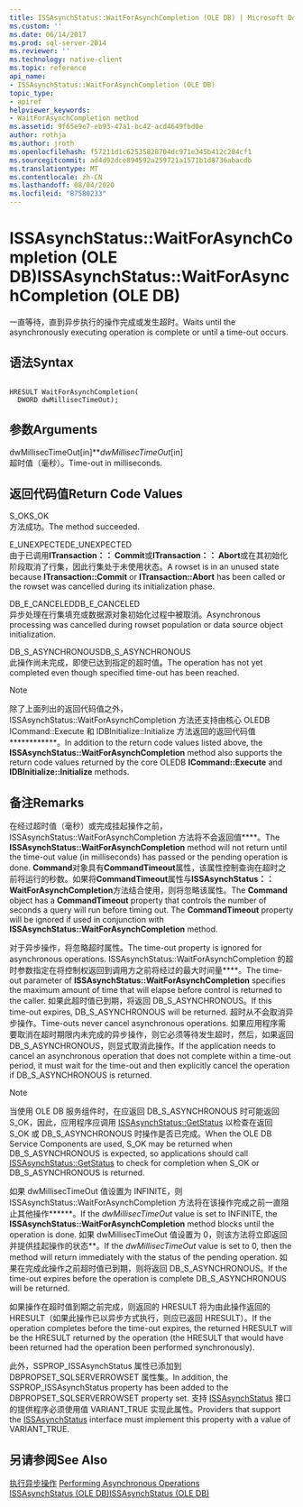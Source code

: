 ```yaml
---
title: ISSAsynchStatus::WaitForAsynchCompletion (OLE DB) | Microsoft Docs
ms.custom: ''
ms.date: 06/14/2017
ms.prod: sql-server-2014
ms.reviewer: ''
ms.technology: native-client
ms.topic: reference
api_name:
- ISSAsynchStatus::WaitForAsynchCompletion (OLE DB)
topic_type:
- apiref
helpviewer_keywords:
- WaitForAsynchCompletion method
ms.assetid: 9f65e9e7-eb93-47a1-bc42-acd4649fbd0e
author: rothja
ms.author: jroth
ms.openlocfilehash: f57211d1c62535828704dc971e345b412c284cf1
ms.sourcegitcommit: ad4d92dce894592a259721a1571b1d8736abacdb
ms.translationtype: MT
ms.contentlocale: zh-CN
ms.lasthandoff: 08/04/2020
ms.locfileid: "87580233"
---
```

# <a name="issasynchstatuswaitforasynchcompletion-ole-db"></a><span data-ttu-id="25d0f-102">ISSAsynchStatus::WaitForAsynchCompletion (OLE DB)</span><span class="sxs-lookup"><span data-stu-id="25d0f-102">ISSAsynchStatus::WaitForAsynchCompletion (OLE DB)</span></span>
  <span data-ttu-id="25d0f-103">一直等待，直到异步执行的操作完成或发生超时。</span><span class="sxs-lookup"><span data-stu-id="25d0f-103">Waits until the asynchronously executing operation is complete or until a time-out occurs.</span></span>  
  
## <a name="syntax"></a><span data-ttu-id="25d0f-104">语法</span><span class="sxs-lookup"><span data-stu-id="25d0f-104">Syntax</span></span>  
  
```  
  
HRESULT WaitForAsynchCompletion(   
  DWORD dwMillisecTimeOut);  
```  
  
## <a name="arguments"></a><span data-ttu-id="25d0f-105">参数</span><span class="sxs-lookup"><span data-stu-id="25d0f-105">Arguments</span></span>  
 <span data-ttu-id="25d0f-106">dwMillisecTimeOut[in]\*\*</span><span class="sxs-lookup"><span data-stu-id="25d0f-106">*dwMillisecTimeOut*[in]</span></span>  
 <span data-ttu-id="25d0f-107">超时值（毫秒）。</span><span class="sxs-lookup"><span data-stu-id="25d0f-107">Time-out in milliseconds.</span></span>  
  
## <a name="return-code-values"></a><span data-ttu-id="25d0f-108">返回代码值</span><span class="sxs-lookup"><span data-stu-id="25d0f-108">Return Code Values</span></span>  
 <span data-ttu-id="25d0f-109">S_OK</span><span class="sxs-lookup"><span data-stu-id="25d0f-109">S_OK</span></span>  
 <span data-ttu-id="25d0f-110">方法成功。</span><span class="sxs-lookup"><span data-stu-id="25d0f-110">The method succeeded.</span></span>  
  
 <span data-ttu-id="25d0f-111">E_UNEXPECTED</span><span class="sxs-lookup"><span data-stu-id="25d0f-111">E_UNEXPECTED</span></span>  
 <span data-ttu-id="25d0f-112">由于已调用**ITransaction：： Commit**或**ITransaction：： Abort**或在其初始化阶段取消了行集，因此行集处于未使用状态。</span><span class="sxs-lookup"><span data-stu-id="25d0f-112">A rowset is in an unused state because **ITransaction::Commit** or **ITransaction::Abort** has been called or the rowset was cancelled during its initialization phase.</span></span>  
  
 <span data-ttu-id="25d0f-113">DB_E_CANCELED</span><span class="sxs-lookup"><span data-stu-id="25d0f-113">DB_E_CANCELED</span></span>  
 <span data-ttu-id="25d0f-114">异步处理在行集填充或数据源对象初始化过程中被取消。</span><span class="sxs-lookup"><span data-stu-id="25d0f-114">Asynchronous processing was cancelled during rowset population or data source object initialization.</span></span>  
  
 <span data-ttu-id="25d0f-115">DB_S_ASYNCHRONOUS</span><span class="sxs-lookup"><span data-stu-id="25d0f-115">DB_S_ASYNCHRONOUS</span></span>  
 <span data-ttu-id="25d0f-116">此操作尚未完成，即使已达到指定的超时值。</span><span class="sxs-lookup"><span data-stu-id="25d0f-116">The operation has not yet completed even though specified time-out has been reached.</span></span>  
  
> [!NOTE]  
>  <span data-ttu-id="25d0f-117">除了上面列出的返回代码值之外，ISSAsynchStatus::WaitForAsynchCompletion 方法还支持由核心 OLEDB ICommand::Execute 和 IDBInitialize::Initialize 方法返回的返回代码值\*\*\*\*\*\*\*\*\*\*\*\*。</span><span class="sxs-lookup"><span data-stu-id="25d0f-117">In addition to the return code values listed above, the **ISSAsynchStatus::WaitForAsynchCompletion** method also supports the return code values returned by the core OLEDB **ICommand::Execute** and **IDBInitialize::Initialize** methods.</span></span>  
  
## <a name="remarks"></a><span data-ttu-id="25d0f-118">备注</span><span class="sxs-lookup"><span data-stu-id="25d0f-118">Remarks</span></span>  
 <span data-ttu-id="25d0f-119">在经过超时值（毫秒）或完成挂起操作之前，ISSAsynchStatus::WaitForAsynchCompletion 方法将不会返回值\*\*\*\*。</span><span class="sxs-lookup"><span data-stu-id="25d0f-119">The **ISSAsynchStatus::WaitForAsynchCompletion** method will not return until the time-out value (in milliseconds) has passed or the pending operation is done.</span></span> <span data-ttu-id="25d0f-120">**Command**对象具有**CommandTimeout**属性，该属性控制查询在超时之前将运行的秒数。如果将**CommandTimeout**属性与**ISSAsynchStatus：： WaitForAsynchCompletion**方法结合使用，则将忽略该属性。</span><span class="sxs-lookup"><span data-stu-id="25d0f-120">The **Command** object has a **CommandTimeout** property that controls the number of seconds a query will run before timing out. The **CommandTimeout** property will be ignored if used in conjunction with **ISSAsynchStatus::WaitForAsynchCompletion** method.</span></span>  
  
 <span data-ttu-id="25d0f-121">对于异步操作，将忽略超时属性。</span><span class="sxs-lookup"><span data-stu-id="25d0f-121">The time-out property is ignored for asynchronous operations.</span></span> <span data-ttu-id="25d0f-122">ISSAsynchStatus::WaitForAsynchCompletion 的超时参数指定在将控制权返回到调用方之前将经过的最大时间量\*\*\*\*。</span><span class="sxs-lookup"><span data-stu-id="25d0f-122">The time-out parameter of **ISSAsynchStatus::WaitForAsynchCompletion** specifies the maximum amount of time that will elapse before control is returned to the caller.</span></span> <span data-ttu-id="25d0f-123">如果此超时值已到期，将返回 DB_S_ASYNCHRONOUS。</span><span class="sxs-lookup"><span data-stu-id="25d0f-123">If this time-out expires, DB_S_ASYNCHRONOUS will be returned.</span></span> <span data-ttu-id="25d0f-124">超时从不会取消异步操作。</span><span class="sxs-lookup"><span data-stu-id="25d0f-124">Time-outs never cancel asynchronous operations.</span></span> <span data-ttu-id="25d0f-125">如果应用程序需要取消在超时期限内未完成的异步操作，则它必须等待发生超时，然后，如果返回 DB_S_ASYNCHRONOUS，则显式取消此操作。</span><span class="sxs-lookup"><span data-stu-id="25d0f-125">If the application needs to cancel an asynchronous operation that does not complete within a time-out period, it must wait for the time-out and then explicitly cancel the operation if DB_S_ASYNCHRONOUS is returned.</span></span>  
  
> [!NOTE]  
>  <span data-ttu-id="25d0f-126">当使用 OLE DB 服务组件时，在应返回 DB_S_ASYNCHRONOUS 时可能返回 S_OK，因此，应用程序应调用 [ISSAsynchStatus::GetStatus](issasynchstatus-getstatus-ole-db.md) 以检查在返回 S_OK 或 DB_S_ASYNCHRONOUS 时操作是否已完成。</span><span class="sxs-lookup"><span data-stu-id="25d0f-126">When the OLE DB Service Components are used, S_OK may be returned when DB_S_ASYNCHRONOUS is expected, so applications should call [ISSAsynchStatus::GetStatus](issasynchstatus-getstatus-ole-db.md) to check for completion when S_OK or DB_S_ASYNCHRONOUS is returned.</span></span>  
  
 <span data-ttu-id="25d0f-127">如果 dwMillisecTimeOut 值设置为 INFINITE，则 ISSAsynchStatus::WaitForAsynchCompletion 方法将在该操作完成之前一直阻止其他操作\*\*\*\*\*\*。</span><span class="sxs-lookup"><span data-stu-id="25d0f-127">If the *dwMillisecTimeOut* value is set to INFINITE, the **ISSAsynchStatus::WaitForAsynchCompletion** method blocks until the operation is done.</span></span> <span data-ttu-id="25d0f-128">如果 dwMillisecTimeOut 值设置为 0，则该方法将立即返回并提供挂起操作的状态\*\*。</span><span class="sxs-lookup"><span data-stu-id="25d0f-128">If the *dwMillisecTimeOut* value is set to 0, then the method will return immediately with the status of the pending operation.</span></span> <span data-ttu-id="25d0f-129">如果在完成此操作之前超时值已到期，则将返回 DB_S_ASYNCHRONOUS。</span><span class="sxs-lookup"><span data-stu-id="25d0f-129">If the time-out expires before the operation is complete DB_S_ASYNCHRONOUS will be returned.</span></span>  
  
 <span data-ttu-id="25d0f-130">如果操作在超时值到期之前完成，则返回的 HRESULT 将为由此操作返回的 HRESULT（如果此操作已以异步方式执行，则应已返回 HRESULT）。</span><span class="sxs-lookup"><span data-stu-id="25d0f-130">If the operation completes before the time-out expires, the returned HRESULT will be the HRESULT returned by the operation (the HRESULT that would have been returned had the operation been performed synchronously).</span></span>  
  
 <span data-ttu-id="25d0f-131">此外，SSPROP_ISSAsynchStatus 属性已添加到 DBPROPSET_SQLSERVERROWSET 属性集。</span><span class="sxs-lookup"><span data-stu-id="25d0f-131">In addition, the SSPROP_ISSAsynchStatus property has been added to the DBPROPSET_SQLSERVERROWSET property set.</span></span> <span data-ttu-id="25d0f-132">支持 [ISSAsynchStatus](issasynchstatus-ole-db.md) 接口的提供程序必须使用值 VARIANT_TRUE 实现此属性。</span><span class="sxs-lookup"><span data-stu-id="25d0f-132">Providers that support the [ISSAsynchStatus](issasynchstatus-ole-db.md) interface must implement this property with a value of VARIANT_TRUE.</span></span>  
  
## <a name="see-also"></a><span data-ttu-id="25d0f-133">另请参阅</span><span class="sxs-lookup"><span data-stu-id="25d0f-133">See Also</span></span>  
 <span data-ttu-id="25d0f-134">[执行异步操作](../native-client/features/performing-asynchronous-operations.md) </span><span class="sxs-lookup"><span data-stu-id="25d0f-134">[Performing Asynchronous Operations](../native-client/features/performing-asynchronous-operations.md) </span></span>  
 [<span data-ttu-id="25d0f-135">ISSAsynchStatus &#40;OLE DB&#41;</span><span class="sxs-lookup"><span data-stu-id="25d0f-135">ISSAsynchStatus &#40;OLE DB&#41;</span></span>](issasynchstatus-ole-db.md)  
  
  
